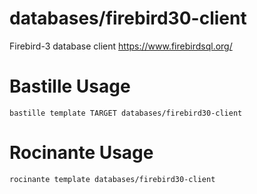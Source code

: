 # databases/firebird30-client
Firebird-3 database client
https://www.firebirdsql.org/

# Bastille Usage
```shell
bastille template TARGET databases/firebird30-client
```

# Rocinante Usage
```shell
rocinante template databases/firebird30-client
```
